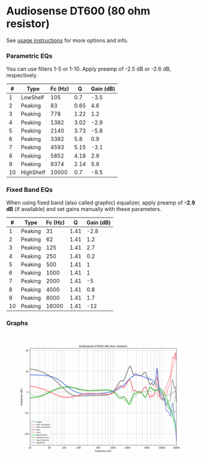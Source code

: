 # Audiosense DT600 (80 ohm resistor)
See [usage instructions](https://github.com/jaakkopasanen/AutoEq#usage) for more options and info.

### Parametric EQs
You can use filters 1-5 or 1-10. Apply preamp of -2.5 dB or -2.6 dB, respectively.

|   # | Type      |   Fc (Hz) |    Q |   Gain (dB) |
|-----|-----------|-----------|------|-------------|
|   1 | LowShelf  |       105 | 0.7  |        -3.5 |
|   2 | Peaking   |        83 | 0.65 |         4.6 |
|   3 | Peaking   |       778 | 1.22 |         1.2 |
|   4 | Peaking   |      1382 | 3.02 |        -2.9 |
|   5 | Peaking   |      2140 | 3.73 |        -5.8 |
|   6 | Peaking   |      3382 | 5.8  |         0.9 |
|   7 | Peaking   |      4593 | 5.15 |        -3.1 |
|   8 | Peaking   |      5852 | 4.18 |         2.9 |
|   9 | Peaking   |      9374 | 2.14 |         5.9 |
|  10 | HighShelf |     10000 | 0.7  |        -9.5 |

### Fixed Band EQs
When using fixed band (also called graphic) equalizer, apply preamp of **-2.9 dB** (if available) and set gains manually with these parameters.

|   # | Type    |   Fc (Hz) |    Q |   Gain (dB) |
|-----|---------|-----------|------|-------------|
|   1 | Peaking |        31 | 1.41 |        -2.8 |
|   2 | Peaking |        62 | 1.41 |         1.2 |
|   3 | Peaking |       125 | 1.41 |         2.7 |
|   4 | Peaking |       250 | 1.41 |         0.2 |
|   5 | Peaking |       500 | 1.41 |         1   |
|   6 | Peaking |      1000 | 1.41 |         1   |
|   7 | Peaking |      2000 | 1.41 |        -5   |
|   8 | Peaking |      4000 | 1.41 |         0.8 |
|   9 | Peaking |      8000 | 1.41 |         1.7 |
|  10 | Peaking |     16000 | 1.41 |       -12   |

### Graphs
![](./Audiosense%20DT600%20(80%20ohm%20resistor).png)

